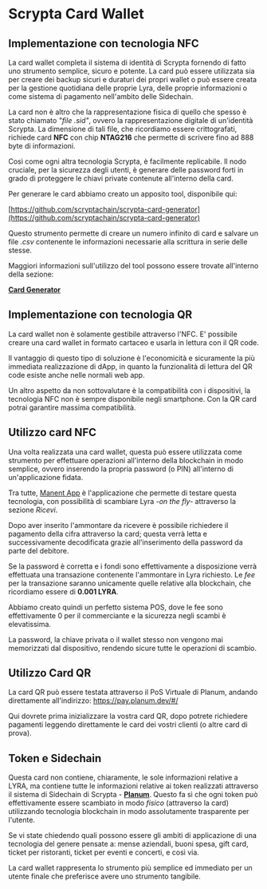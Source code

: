 # Scrypta Card Wallet

## Implementazione con tecnologia NFC

La card wallet completa il sistema di identità di Scrypta fornendo di fatto uno strumento semplice, sicuro e potente. La card può essere utilizzata sia per creare dei backup sicuri e duraturi dei propri wallet o può essere creata per la gestione quotidiana delle proprie Lyra, delle proprie informazioni o come sistema di pagamento nell'ambito delle Sidechain. 

La card non è altro che la rappresentazione fisica di quello che spesso è stato chiamato *"file .sid"*, ovvero la rappresentazione digitale di un'identità Scrypta. La dimensione di tali file, che ricordiamo essere crittografati, richiede card **NFC** con chip **NTAG216** che permette di scrivere fino ad 888 byte di informazioni.

Così come ogni altra tecnologia Scrypta, è facilmente replicabile. Il nodo cruciale, per la sicurezza degli utenti, è generare delle password forti in grado di proteggere le chiavi private contenute all'interno della card.

Per generare le card abbiamo creato un apposito tool, disponibile qui:

[https://github.com/scryptachain/scrypta-card-generator](https://github.com/scryptachain/scrypta-card-generator)

Questo strumento permette di creare un numero infinito di card e salvare un file *.csv* contenente le informazioni necessarie alla scrittura in serie delle stesse.

Maggiori informazioni sull'utilizzo del tool possono essere trovate all'interno della sezione:

[**Card Generator**](../utilities/card-generator.md)

## Implementazione con tecnologia QR

La card wallet non è solamente gestibile attraverso l'NFC. E' possibile creare una card wallet in formato cartaceo e usarla in lettura con il QR code.

Il vantaggio di questo tipo di soluzione è l'economicità e sicuramente la più immediata realizzazione di dApp, in quanto la funzionalità di lettura del QR code esiste anche nelle normali web app.

Un altro aspetto da non sottovalutare è la compatibilità con i dispositivi, la tecnologia NFC non è sempre disponibile negli smartphone. Con la QR card potrai garantire massima compatibilità.

## Utilizzo card NFC

Una volta realizzata una card wallet, questa può essere utilizzata come strumento per effettuare operazioni all'interno della blockchain in modo semplice, ovvero inserendo la propria password (o PIN) all'interno di un'applicazione fidata. 

Tra tutte, [Manent App](../dapps/manent-app.md) è l'applicazione che permette di testare questa tecnologia, con possibilità di scambiare Lyra *-on the fly-* attraverso la sezione *Ricevi*.

Dopo aver inserito l'ammontare da ricevere è possibile richiedere il pagamento della cifra attraverso la card; questa verrà letta e successivamente decodificata grazie all'inserimento della password da parte del debitore.

Se la password è corretta e i fondi sono effettivamente a disposizione verrà effettuata una transazione contenente l'ammontare in Lyra richiesto. Le *fee* per la transazione saranno unicamente quelle relative alla blockchain, che ricordiamo essere di **0.001 LYRA**.

Abbiamo creato quindi un perfetto sistema POS, dove le fee sono effettivamente 0 per il commerciante e la sicurezza negli scambi è elevatissima. 

La password, la chiave privata o il wallet stesso non vengono mai memorizzati dal dispositivo, rendendo sicure tutte le operazioni di scambio.

## Utilizzo Card QR

La card QR può essere testata attraverso il PoS Virtuale di Planum, andando direttamente all'indirizzo: https://pay.planum.dev/#/

Qui dovrete prima inizializzare la vostra card QR, dopo potrete richiedere pagamenti leggendo direttamente le card dei vostri clienti (o altre card di prova).

## Token e Sidechain

Questa card non contiene, chiaramente, le sole informazioni relative a LYRA, ma contiene tutte le informazioni relative ai token realizzati attraverso il sistema di Sidechain di Scrypta - [**Planum**](../planum/README.md). Questo fa sì che ogni token può effettivamente essere scambiato in modo *fisico* (attraverso la card) utilizzando tecnologia blockchain in modo assolutamente trasparente per l'utente. 

Se vi state chiedendo quali possono essere gli ambiti di applicazione di una tecnologia del genere pensate a: mense aziendali, buoni spesa, gift card, ticket per ristoranti, ticket per eventi e concerti, e così via.

La card wallet rappresenta lo strumento più semplice ed immediato per un utente finale che preferisce avere uno strumento tangibile.